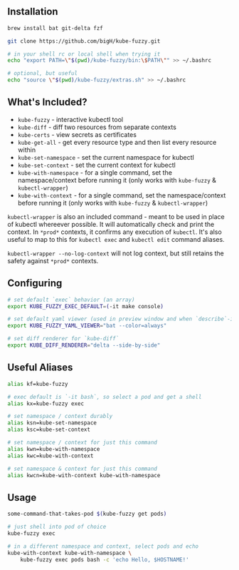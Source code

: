 ## Installation

```bash
brew install bat git-delta fzf

git clone https://github.com/bigH/kube-fuzzy.git

# in your shell rc or local shell when trying it
echo "export PATH=\"$(pwd)/kube-fuzzy/bin:\$PATH\"" >> ~/.bashrc

# optional, but useful
echo "source \"$(pwd)/kube-fuzzy/extras.sh" >> ~/.bashrc
```

## What's Included?

- `kube-fuzzy` - interactive kubectl tool
- `kube-diff` - diff two resources from separate contexts
- `kube-certs` - view secrets as certificates
- `kube-get-all` - get every resource type and then list every resource within
- `kube-set-namespace` - set the current namespace for kubectl
- `kube-set-context` - set the current context for kubectl
- `kube-with-namespace` - for a single command, set the namespace/context before running it (only works with `kube-fuzzy` & `kubectl-wrapper`)
- `kube-with-context` - for a single command, set the namespace/context before running it (only works with `kube-fuzzy` & `kubectl-wrapper`)

`kubectl-wrapper` is also an included command - meant to be used in place of kubectl whereever possible. It will automatically check and print the context. In `*prod*` contexts, it confirms any execution of `kubectl`. It's also useful to map to this for `kubectl exec` and `kubectl edit` command aliases.

`kubectl-wrapper --no-log-context` will not log context, but still retains the safety against `*prod*` contexts.

## Configuring

```bash
# set default `exec` behavior (an array)
export KUBE_FUZZY_EXEC_DEFAULT=(-it make console)

# set default yaml viewer (used in preview window and when `describe`-ing)
export KUBE_FUZZY_YAML_VIEWER="bat --color=always"

# set diff renderer for `kube-diff`
export KUBE_DIFF_RENDERER="delta --side-by-side"
```

## Useful Aliases

```bash
alias kf=kube-fuzzy

# exec default is `-it bash`, so select a pod and get a shell
alias kx=kube-fuzzy exec

# set namespace / context durably
alias ksn=kube-set-namespace
alias ksc=kube-set-context

# set namespace / context for just this command
alias kwn=kube-with-namespace
alias kwc=kube-with-context

# set namespace & context for just this command
alias kwcn=kube-with-context kube-with-namespace
```

## Usage

```bash
some-command-that-takes-pod $(kube-fuzzy get pods)

# just shell into pod of choice
kube-fuzzy exec

# in a different namespace and context, select pods and echo 
kube-with-context kube-with-namespace \
    kube-fuzzy exec pods bash -c 'echo Hello, $HOSTNAME!'
```
